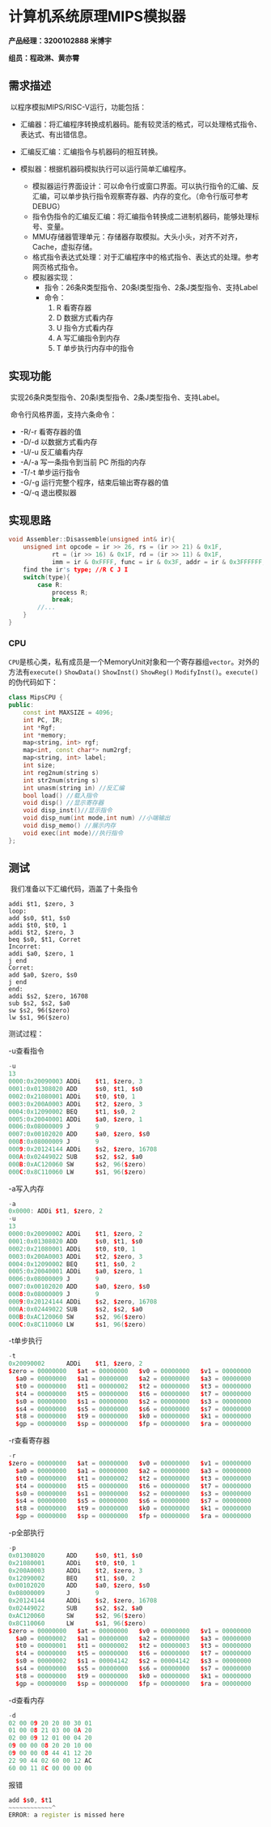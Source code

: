 # 计算机系统原理MIPS模拟器

**产品经理：3200102888 米博宇**

**组员：程政淋、黄亦霄**

## 需求描述

​	以程序模拟MIPS/RISC-V运行，功能包括：

- 汇编器：将汇编程序转换成机器码。能有较灵活的格式，可以处理格式指令、表达式、有出错信息。

- 汇编反汇编：汇编指令与机器码的相互转换。
- 模拟器：根据机器码模拟执行可以运行简单汇编程序。
    - 模拟器运行界面设计：可以命令行或窗口界面。可以执行指令的汇编、反汇编，可以单步执行指令观察寄存器、内存的变化。（命令行版可参考DEBUG）
    - 指令伪指令的汇编反汇编：将汇编指令转换成二进制机器码，能够处理标号、变量。
    - MMU存储器管理单元：存储器存取模拟。大头小头，对齐不对齐，Cache，虚拟存储。
    - 格式指令表达式处理：对于汇编程序中的格式指令、表达式的处理。参考网页格式指令。
    - 模拟器实现：
        - 指令：26条R类型指令、20条I类型指令、2条J类型指令、支持Label
        - 命令：
            1. R 看寄存器
            2. D 数据方式看内存
            3. U 指令方式看内存
            4. A 写汇编指令到内存
            5. T 单步执行内存中的指令

## 实现功能

​	实现26条R类型指令、20条I类型指令、2条J类型指令、支持Label。

​	命令行风格界面，支持六条命令：

- -R/-r 看寄存器的值
- -D/-d 以数据方式看内存
- -U/-u 反汇编看内存
- -A/-a 写一条指令到当前 PC 所指的内存
- -T/-t 单步运行指令
- -G/-g 运行完整个程序，结束后输出寄存器的值
- -Q/-q 退出模拟器

## 实现思路


```C++
void Assembler::Disassemble(unsigned int& ir){
    unsigned int opcode = ir >> 26, rs = (ir >> 21) & 0x1F,
            rt = (ir >> 16) & 0x1F, rd = (ir >> 11) & 0x1F,
            imm = ir & 0xFFFF, func = ir & 0x3F, addr = ir & 0x3FFFFFF;
    find the ir's type; //R C J I
    switch(type){
        case R:
            process R;
            break;
        //...
    }
}
```

### CPU

​	```CPU```是核心类，私有成员是一个MemoryUnit对象和一个寄存器组```vector```。对外的方法有```execute()``` ```ShowData()``` ```ShowInst()``` ```ShowReg()``` ```ModifyInst()```。```execute()```的伪代码如下：

```C++
class MipsCPU {
public:
	const int MAXSIZE = 4096;
	int PC, IR;
	int *Rgf;
	int *memory;
	map<string, int> rgf;
	map<int, const char*> num2rgf;
	map<string, int> label;
	int size;
	int reg2num(string s) 
	int str2num(string s) 
	int unasm(string in) //反汇编
	bool load() //载入指令
	void disp() //显示寄存器
	void disp_inst()//显示指令
	void disp_num(int mode,int num) //小端输出
	void disp_memo() //展示内存
	void exec(int mode)//执行指令
};
```

## 测试

​	我们准备以下汇编代码，涵盖了十条指令

```assembly
addi $t1, $zero, 3
loop:
add $s0, $t1, $s0
addi $t0, $t0, 1
addi $t2, $zero, 3
beq $s0, $t1, Corret
Incorret:
addi $a0, $zero, 1
j end
Corret:
add $a0, $zero, $s0
j end
end:
addi $s2, $zero, 16708
sub $s2, $s2, $a0
sw $s2, 96($zero)
lw $s1, 96($zero)
```

测试过程：

-u查看指令

```c++
-u
13
0000:0x20090003 ADDi    $t1, $zero, 3
0001:0x01308020 ADD     $s0, $t1, $s0
0002:0x21080001 ADDi    $t0, $t0, 1
0003:0x200A0003 ADDi    $t2, $zero, 3
0004:0x12090002 BEQ     $t1, $s0, 2
0005:0x20040001 ADDi    $a0, $zero, 1
0006:0x08000009 J       9
0007:0x00102020 ADD     $a0, $zero, $s0
0008:0x08000009 J       9
0009:0x20124144 ADDi    $s2, $zero, 16708
000A:0x02449022 SUB     $s2, $s2, $a0
000B:0xAC120060 SW      $s2, 96($zero)
000C:0x8C110060 LW      $s1, 96($zero)
```

-a写入内存

```c++
-a
0x0000: ADDi $t1, $zero, 2
-u
13
0000:0x20090002 ADDi    $t1, $zero, 2
0001:0x01308020 ADD     $s0, $t1, $s0
0002:0x21080001 ADDi    $t0, $t0, 1
0003:0x200A0003 ADDi    $t2, $zero, 3
0004:0x12090002 BEQ     $t1, $s0, 2
0005:0x20040001 ADDi    $a0, $zero, 1
0006:0x08000009 J       9
0007:0x00102020 ADD     $a0, $zero, $s0
0008:0x08000009 J       9
0009:0x20124144 ADDi    $s2, $zero, 16708
000A:0x02449022 SUB     $s2, $s2, $a0
000B:0xAC120060 SW      $s2, 96($zero)
000C:0x8C110060 LW      $s1, 96($zero)
```

-t单步执行

```c++
-t
0x20090002      ADDi    $t1, $zero, 2
$zero = 00000000   $at = 00000000   $v0 = 00000000   $v1 = 00000000
  $a0 = 00000000   $a1 = 00000000   $a2 = 00000000   $a3 = 00000000
  $t0 = 00000000   $t1 = 00000002   $t2 = 00000000   $t3 = 00000000
  $t4 = 00000000   $t5 = 00000000   $t6 = 00000000   $t7 = 00000000
  $s0 = 00000000   $s1 = 00000000   $s2 = 00000000   $s3 = 00000000
  $s4 = 00000000   $s5 = 00000000   $s6 = 00000000   $s7 = 00000000
  $t8 = 00000000   $t9 = 00000000   $k0 = 00000000   $k1 = 00000000
  $gp = 00000000   $sp = 00000000   $fp = 00000000   $ra = 00000000
```



-r查看寄存器

```c++
-r
$zero = 00000000   $at = 00000000   $v0 = 00000000   $v1 = 00000000
  $a0 = 00000000   $a1 = 00000000   $a2 = 00000000   $a3 = 00000000
  $t0 = 00000000   $t1 = 00000002   $t2 = 00000000   $t3 = 00000000
  $t4 = 00000000   $t5 = 00000000   $t6 = 00000000   $t7 = 00000000
  $s0 = 00000000   $s1 = 00000000   $s2 = 00000000   $s3 = 00000000
  $s4 = 00000000   $s5 = 00000000   $s6 = 00000000   $s7 = 00000000
  $t8 = 00000000   $t9 = 00000000   $k0 = 00000000   $k1 = 00000000
  $gp = 00000000   $sp = 00000000   $fp = 00000000   $ra = 00000000
```



-p全部执行

```c++
-p
0x01308020      ADD     $s0, $t1, $s0
0x21080001      ADDi    $t0, $t0, 1
0x200A0003      ADDi    $t2, $zero, 3
0x12090002      BEQ     $t1, $s0, 2
0x00102020      ADD     $a0, $zero, $s0
0x08000009      J       9
0x20124144      ADDi    $s2, $zero, 16708
0x02449022      SUB     $s2, $s2, $a0
0xAC120060      SW      $s2, 96($zero)
0x8C110060      LW      $s1, 96($zero)
$zero = 00000000   $at = 00000000   $v0 = 00000000   $v1 = 00000000
  $a0 = 00000002   $a1 = 00000000   $a2 = 00000000   $a3 = 00000000
  $t0 = 00000001   $t1 = 00000002   $t2 = 00000003   $t3 = 00000000
  $t4 = 00000000   $t5 = 00000000   $t6 = 00000000   $t7 = 00000000
  $s0 = 00000002   $s1 = 00004142   $s2 = 00004142   $s3 = 00000000
  $s4 = 00000000   $s5 = 00000000   $s6 = 00000000   $s7 = 00000000
  $t8 = 00000000   $t9 = 00000000   $k0 = 00000000   $k1 = 00000000
  $gp = 00000000   $sp = 00000000   $fp = 00000000   $ra = 00000000
```

-d查看内存

```c++
-d
02 00 09 20 20 80 30 01
01 00 08 21 03 00 0A 20
02 00 09 12 01 00 04 20
09 00 00 08 20 20 10 00
09 00 00 08 44 41 12 20
22 90 44 02 60 00 12 AC
60 00 11 8C 00 00 00 00
```

报错

```c++
add $s0, $t1
~~~~~~~~~~~~^
ERROR: a register is missed here
```